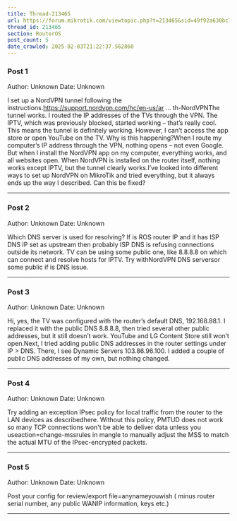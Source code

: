 ```yaml
---
title: Thread-213465
url: https://forum.mikrotik.com/viewtopic.php?t=213465&sid=49f92a630bc7970d8ca50523be880e8f
thread_id: 213465
section: RouterOS
post_count: 5
date_crawled: 2025-02-03T21:22:37.562860
---
```


### Post 1
Author: Unknown
Date: Unknown

I set up a NordVPN tunnel following the instructions.https://support.nordvpn.com/hc/en-us/ar ... th-NordVPNThe tunnel works. I routed the IP addresses of the TVs through the VPN. The IPTV, which was previously blocked, started working – that’s really cool. This means the tunnel is definitely working. However, I can’t access the app store or open YouTube on the TV. Why is this happening?When I route my computer’s IP address through the VPN, nothing opens – not even Google. But when I install the NordVPN app on my computer, everything works, and all websites open. When NordVPN is installed on the router itself, nothing works except IPTV, but the tunnel clearly works.I’ve looked into different ways to set up NordVPN on MikroTik and tried everything, but it always ends up the way I described. Can this be fixed?

---
### Post 2
Author: Unknown
Date: Unknown

Which DNS server is used for resolving? If is ROS router IP and it has ISP DNS IP set as upstream then probably ISP DNS is refusing connections outside its network. TV can be using some public one, like 8.8.8.8 on which can connect and resolve hosts for IPTV. Try withNordVPN DNS serversor some public if is DNS issue.

---
### Post 3
Author: Unknown
Date: Unknown

Hi, yes, the TV was configured with the router’s default DNS, 192.168.88.1. I replaced it with the public DNS 8.8.8.8, then tried several other public addresses, but it still doesn’t work. YouTube and LG Content Store still won’t open.Next, I tried adding public DNS addresses in the router settings under IP > DNS. There, I see Dynamic Servers 103.86.96.100. I added a couple of public DNS addresses of my own, but nothing changed.

---
### Post 4
Author: Unknown
Date: Unknown

Try adding an exception IPsec policy for local traffic from the router to the LAN devices as describedhere. Without this policy, PMTUD does not work so many TCP connections won't be able to deliver data unless you useaction=change-mssrules in mangle to manually adjust the MSS to match the actual MTU of the IPsec-encrypted packets.

---
### Post 5
Author: Unknown
Date: Unknown

Post your config for review/export file=anynameyouwish ( minus router serial number, any public WANIP information, keys etc.)

---
